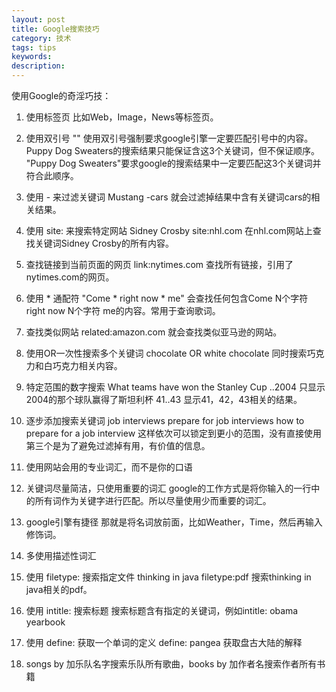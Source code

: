 ```yaml
---
layout: post
title: Google搜索技巧
category: 技术
tags: tips
keywords: 
description: 
---
```


使用Google的奇淫巧技：
1. 使用标签页
比如Web，Image，News等标签页。

2. 使用双引号 ""
使用双引号强制要求google引擎一定要匹配引号中的内容。
Puppy Dog Sweaters的搜索结果只能保证含这3个关键词，但不保证顺序。
"Puppy Dog Sweaters"要求google的搜索结果中一定要匹配这3个关键词并符合此顺序。

3. 使用 - 来过滤关键词
Mustang  -cars 就会过滤掉结果中含有关键词cars的相关结果。

4. 使用 site: 来搜索特定网站
Sidney Crosby site:nhl.com 在nhl.com网站上查找关键词Sidney Crosby的所有内容。

5. 查找链接到当前页面的网页
link:nytimes.com 查找所有链接，引用了nytimes.com的网页。

6. 使用 * 通配符
"Come * right now * me" 会查找任何包含Come N个字符 right now N个字符 me的内容。常用于查询歌词。

7. 查找类似网站
related:amazon.com 就会查找类似亚马逊的网站。

8. 使用OR一次性搜索多个关键词
chocolate OR white chocolate 同时搜索巧克力和白巧克力相关内容。

9. 特定范围的数字搜索
What teams have won the Stanley Cup ..2004 只显示2004的那个球队赢得了斯坦利杯
41..43 显示41，42，43相关的结果。

10. 逐步添加搜索关键词
job interviews
prepare for job interviews
how to prepare for a job interview
这样依次可以锁定到更小的范围，没有直接使用第三个是为了避免过滤掉有用，有价值的信息。

11. 使用网站会用的专业词汇，而不是你的口语

12. 关键词尽量简洁，只使用重要的词汇
google的工作方式是将你输入的一行中的所有词作为关键字进行匹配。所以尽量使用少而重要的词汇。

13. google引擎有捷径
那就是将名词放前面，比如Weather，Time，然后再输入修饰词。

14. 多使用描述性词汇

15. 使用 filetype: 搜索指定文件
thinking in java filetype:pdf 搜索thinking in java相关的pdf。

16. 使用 intitle: 搜索标题
搜索标题含有指定的关键词，例如intitle: obama yearbook

17. 使用 define: 获取一个单词的定义
define: pangea 获取盘古大陆的解释

18. songs by 加乐队名字搜索乐队所有歌曲，books by 加作者名搜索作者所有书籍


